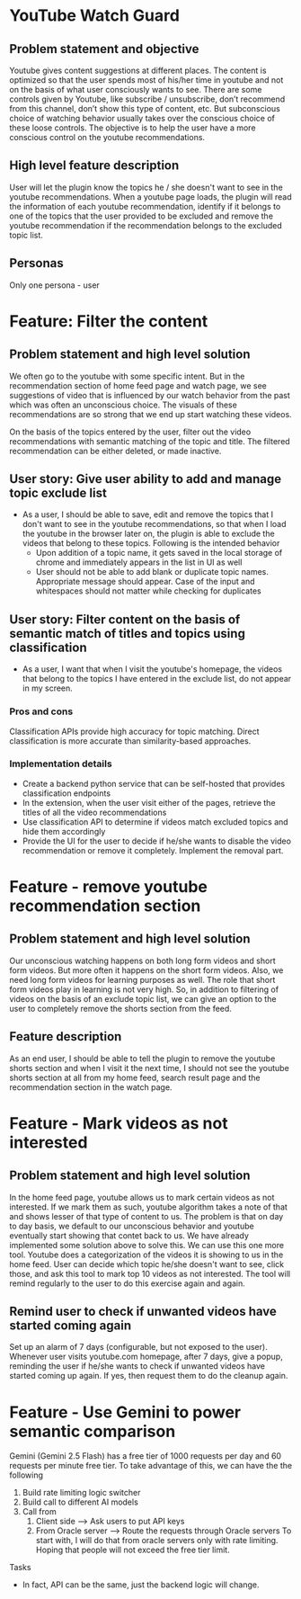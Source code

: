 # YouTube Watch Guard

## Problem statement and objective
Youtube gives content suggestions at different places. The content is optimized so that the user spends most of his/her time in youtube and not on the basis of what user consciously wants to see. There are some controls given by Youtube, like subscribe / unsubscribe, don’t recommend from this channel, don’t show this type of content, etc. But subconscious choice of watching behavior usually takes over the conscious choice of these loose controls. The objective is to help the user have a more conscious control on the youtube recommendations.

## High level feature description
User will let the plugin know the topics he / she doesn't want to see in the youtube recommendations. When a youtube page loads, the plugin will read the information of each youtube recommendation, identify if it belongs to one of the topics that the user provided to be excluded and remove the youtube recommendation if the recommendation belongs to the excluded topic list.

## Personas
Only one persona - user

# Feature: Filter the content
## Problem statement and high level solution
We often go to the youtube with some specific intent. But in the recommendation section of home feed page and watch page, we see suggestions of video that is influenced by our watch behavior from the past which was often an unconscious choice. The visuals of these recommendations are so strong that we end up start watching these videos.

On the basis of the topics entered by the user, filter out the video recommendations with semantic matching of the topic and title. The filtered recommendation can be either deleted, or made inactive.
## User story: Give user ability to add and manage topic exclude list
* As a user, I should be able to save, edit and remove the topics that I don't want to see in the youtube recommendations, so that when I load the youtube in the browser later on, the plugin is able to exclude the videos that belong to these topics.
Following is the intended behavior
    * Upon addition of a topic name, it gets saved in the local storage of chrome and immediately appears in the list in UI as well
    * User should not be able to add blank or duplicate topic names. Appropriate message should appear. Case of the input and whitespaces should not matter while checking for duplicates

## User story: Filter content on the basis of semantic match of titles and topics using classification
* As a user, I want that when I visit the youtube's homepage, the videos that belong to the topics I have entered in the exclude list, do not appear in my screen.

### Pros and cons
Classification APIs provide high accuracy for topic matching. Direct classification is more accurate than similarity-based approaches.

### Implementation details
* Create a backend python service that can be self-hosted that provides classification endpoints
* In the extension, when the user visit either of the pages, retrieve the titles of all the video recommendations
* Use classification API to determine if videos match excluded topics and hide them accordingly
* Provide the UI for the user to decide if he/she wants to disable the video recommendation or remove it completely. Implement the removal part.

# Feature - remove youtube recommendation section
## Problem statement and high level solution
Our unconscious watching happens on both long form videos and short form videos. But more often it happens on the short form videos. Also, we need long form videos for learning purposes as well. The role that short form videos play in learning is not very high. So, in addition to filtering of videos on the basis of an exclude topic list, we can give an option to the user to completely remove the shorts section from the feed.
## Feature description
As an end user, I should be able to tell the plugin to remove the youtube shorts section and when I visit it the next time, I should not see the youtube shorts section at all from my home feed, search result page and the recommendation section in the watch page.

# Feature - Mark videos as not interested
## Problem statement and high level solution
In the home feed page, youtube allows us to mark certain videos as not interested. If we mark them as such, youtube algorithm takes a note of that and shows lesser of that type of content to us. The problem is that on day to day basis, we default to our unconscious behavior and youtube eventually start showing that contet back to us.
We have already implemented some solution above to solve this. We can use this one more tool. Youtube does a categorization of the videos it is showing to us in the home feed. User can decide which topic he/she doesn't want to see, click those, and ask this tool to mark top 10 videos as not interested. The tool will remind regularly to the user to do this exercise again and again.

## Remind user to check if unwanted videos have started coming again
Set up an alarm of 7 days (configurable, but not exposed to the user). Whenever user visits youtube.com homepage, after 7 days, give a popup, reminding the user if he/she wants to check if unwanted videos have started coming up again. If yes, then request them to do the cleanup again.

# Feature - Use Gemini to power semantic comparison
Gemini (Gemini 2.5 Flash) has a free tier of 1000 requests per day and 60 requests per minute free tier.
To take advantage of this, we can have the the following
1. Build rate limiting logic switcher
2. Build call to different AI models
3. Call from
    1. Client side --> Ask users to put API keys
    2. From Oracle server --> Route the requests through Oracle servers
To start with, I will do that from oracle servers only with rate limiting. Hoping that people will not exceed the free tier limit.

Tasks
* In fact, API can be the same, just the backend logic will change.